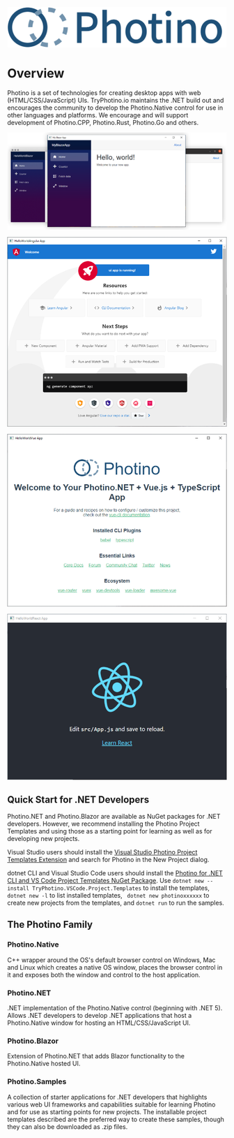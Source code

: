 
![](photino-logo-full.png)
# Overview

Photino is a set of technologies for creating desktop apps with web (HTML/CSS/JavaScript) UIs. TryPhotino.io maintains the .NET build out and encourages the community to develop the Photino.Native control for use in other languages and platforms. We encourage and will support development of Photino.CPP, Photino.Rust, Photino.Go and others.

![](PhotinoBlazorSamples.png)

![](Photino-hello-world-angular-windows.png)

![](Photino-hello-world-vue-windows.png)

![](Photino-hello-world-react-windows.png)

## Quick Start for .NET Developers
<span>Photino.</span>NET and Photino.Blazor are available as NuGet packages for .NET developers. However, we recommend installing the Photino Project Templates and using those as a starting point for learning as well as for developing new projects. 

Visual Studio users should install the [Visual Studio Photino Project Templates Extension]("https://marketplace.visualstudio.com/items?itemName=TryPhotino.PhotinoSamplesVSExtension") and search for Photino in the New Project dialog.

dotnet CLI and Visual Studio Code users should install the [Photino for .NET CLI and VS Code Project Templates NuGet Package]("https://www.nuget.org/packages/TryPhotino.VSCode.Project.Templates/"). Use `dotnet new --install TryPhotino.VSCode.Project.Templates` to install the templates, `dotnet new -l` to list installed templates, ` dotnet new photinoxxxxxx` to create new projects from the templates, and `dotnet run` to run the samples.

## The Photino Family
### Photino.Native
C++ wrapper around the OS's default browser control on Windows, Mac and Linux which creates a native OS window, places the browser control in it and exposes both the window and control to the host application. 

### <span>Photino.</span>NET
.NET implementation of the Photino.Native control (beginning with .NET 5). Allows .NET developers to develop .NET applications that host a Photino.Native window for hosting an HTML/CSS/JavaScript UI.

### Photino.Blazor
Extension of Photino.NET that adds Blazor functionality to the Photino.Native hosted UI.

### Photino.Samples
A collection of starter applications for .NET developers that highlights various web UI frameworks and capabilities suitable for learning Photino and for use as starting points for new projects. The installable project templates described are the preferred way to create these samples, though they can also be downloaded as .zip files.
